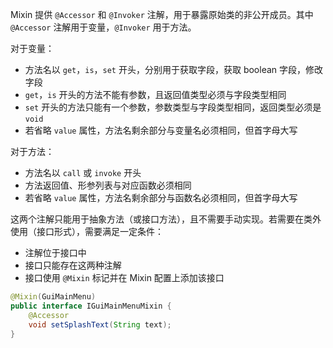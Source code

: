 Mixin 提供 `@Accessor` 和 `@Invoker` 注解，用于暴露原始类的非公开成员。其中 `@Accessor` 注解用于变量，`@Invoker` 用于方法。

对于变量：

* 方法名以 `get`，`is`，`set` 开头，分别用于获取字段，获取 boolean 字段，修改字段
* `get`，`is` 开头的方法不能有参数，且返回值类型必须与字段类型相同
* `set` 开头的方法只能有一个参数，参数类型与字段类型相同，返回类型必须是 `void`
* 若省略 `value` 属性，方法名剩余部分与变量名必须相同，但首字母大写

对于方法：

* 方法名以 `call` 或 `invoke` 开头
* 方法返回值、形参列表与对应函数必须相同
* 若省略 `value` 属性，方法名剩余部分与函数名必须相同，但首字母大写

这两个注解只能用于抽象方法（或接口方法），且不需要手动实现。若需要在类外使用（接口形式），需要满足一定条件：

* 注解位于接口中
* 接口只能存在这两种注解
* 接口使用 `@Mixin` 标记并在 Mixin 配置上添加该接口

```java
@Mixin(GuiMainMenu)
public interface IGuiMainMenuMixin {
    @Accessor
    void setSplashText(String text);
}
```
